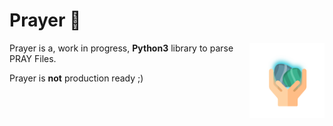# Prayer 🙏

[<img src="prayer_team_logo_small.png" align="right" width="120">](https://github.com/Creatures-Developer-Network/prayer)

Prayer is a, work in progress, __Python3__ library to parse PRAY Files.

Prayer is **not** production ready ;)
